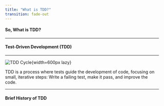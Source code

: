 ```yaml
---
title: "What is TDD?"
transition: fade-out
---
```


#### So, What is TDD?

---

#### Test-Driven Development (TDD)

---

![TDD Cycle](/tdd.png){width=600px lazy}

<span>TDD is a process where tests guide the development of code, focusing on small, iterative steps:
  <span v-mark.underline.orange>Write a failing test</span>,
  <span v-mark.underline.orange>make it pass</span>, and
  <span v-mark.underline.orange>improve the code.</span>
</span>

<!--
"Let's break it down. Test-Driven Development is basically a simple mantra: _write tests before you write code._<br>
Sounds counterintuitive, right? 'How can I test something that doesn't exist yet?'<br>
Well, that's the trick--it forces you to think about what you really need your code to do before you even start coding.<br>
This approach is encapsulated in the Red-Green-Refactor cycle:

- **Red**: Write a test that initially fails because the functionality isn't implemented.
- **Green**: Write just enough code to make the test pass.
- **Refactor**: Clean up the code without breaking your tests.

It's like writing a cheat sheet for an exam before you even open the textbook. <br>
It might seem weird at first, but it makes the entire process more reliable.
-->

---

#### Brief History of TDD

<!--
“Before we jump into the Bowling Game Kata, let’s take a moment to appreciate where TDD comes from. <br>
It was popularized by Kent Beck in the late 1990s as part of Extreme Programming—or XP, not the operating system, but a methodology for writing high-quality software. <br>
TDD isn’t just about writing tests; it’s about using tests to guide the design of your code. And now, it’s a core tool for developers who want to write bug-free code without losing their minds.”
-->
